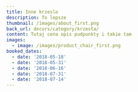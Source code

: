 ```yaml
---
title: Inne krzeslo
description: To lepsze
thumbnail: /images/about_first.png
back_url: decors/category/krzesła/
content: Tutaj cena opis pudpunkty i takie tam
images:
  - image: /images/product_chair_first.png
booked_dates:
  - date: '2018-05-18'
  - date: '2018-05-31'
  - date: '2018-06-16'
  - date: '2018-07-31'
  - date: '2018-07-14'
---
```


